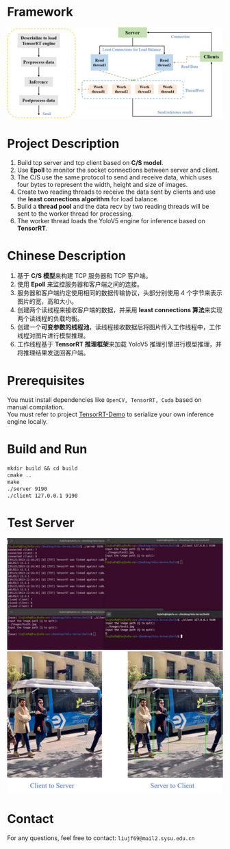 # Framework
<div align=center>
<img src="https://github.com/liujf69/YoloV5-Server/blob/main/framework.png"/>
</div>

# Project Description
1. Build tcp server and tcp client based on **C/S model**. <br />
2. Use **Epoll** to monitor the socket connections between server and client. <br />
3. The C/S use the same protocol to send and receive data, which uses four bytes to represent the width, height and size of images. <br />
4. Create two reading threads to receive the data sent by clients and use the **least connections algorithm** for load balance. <br />
5. Build a **thread pool** and the data recv by two reading threads will be sent to the worker thread for processing. <br />
6. The worker thread loads the YoloV5 engine for inference based on **TensorRT**. <br />

# Chinese Description
1. 基于 **C/S 模型**来构建 TCP 服务器和 TCP 客户端。<br />
2. 使用 **Epoll** 来监控服务器和客户端之间的连接。<br />
3. 服务器和客户端约定使用相同的数据传输协议，头部分别使用 4 个字节来表示图片的宽，高和大小。<br />
4. 创建两个读线程来接收客户端的数据，并采用 **least connections 算法**来实现两个读线程的负载均衡。<br />
5. 创建一个**可变参数的线程池**，读线程接收数据后将图片传入工作线程中，工作线程对图片进行模型推理。<br />
6. 工作线程基于 **TensorRT 推理框架**来加载 YoloV5 推理引擎进行模型推理，并将推理结果发送回客户端。<br />

# Prerequisites
You must install dependencies like ```OpenCV, TensorRT, Cuda``` based on manual compilation. <br />
You must refer to project [TensorRT-Demo](https://github.com/liujf69/TensorRT-Demo/tree/master/TRT_YoloV5) to serialize your own inference engine locally. <br />

# Build and Run
```
mkdir build && cd build
cmake ..
make
./server 9190
./client 127.0.0.1 9190
```

# Test Server
<div align=center>
<img src="https://github.com/liujf69/YoloV5-Server/blob/main/test_server.png"/>
</div>
<div align=center>
<img src="https://github.com/liujf69/YoloV5-Server/blob/main/show.png"/>
</div>

# Contact
For any questions, feel free to contact: ```liujf69@mail2.sysu.edu.cn```
